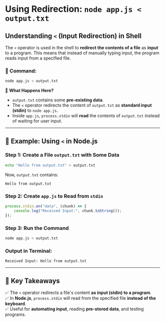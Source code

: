 # **Using Redirection: `node app.js < output.txt`**  

## **Understanding `<` (Input Redirection) in Shell**  
The `<` operator is used in the shell to **redirect the contents of a file** as **input** to a program. This means that instead of manually typing input, the program reads input from a specified file.  

### **🔹 Command:**
```bash
node app.js < output.txt
```
🔹 **What Happens Here?**  
- `output.txt` contains some **pre-existing data**.  
- The `<` operator redirects the content of `output.txt` as **standard input (stdin)** to `node app.js`.  
- Inside `app.js`, `process.stdin` will **read** the contents of `output.txt` instead of waiting for user input.  

---

## **📌 Example: Using `<` in Node.js**
### **Step 1: Create a File `output.txt` with Some Data**
```bash
echo "Hello from output.txt" > output.txt
```
Now, `output.txt` contains:
```
Hello from output.txt
```

### **Step 2: Create `app.js` to Read from `stdin`**
```javascript
process.stdin.on("data", (chunk) => {
    console.log("Received Input:", chunk.toString());
});
```

### **Step 3: Run the Command**
```bash
node app.js < output.txt
```
### **Output in Terminal:**
```
Received Input: Hello from output.txt
```

---

## **📌 Key Takeaways**  
✅ The `<` operator redirects a file's content **as input (stdin) to a program**.  
✅ In **Node.js**, `process.stdin` will read from the specified file **instead of the keyboard**.  
✅ Useful for **automating input**, reading **pre-stored data**, and testing programs.  
